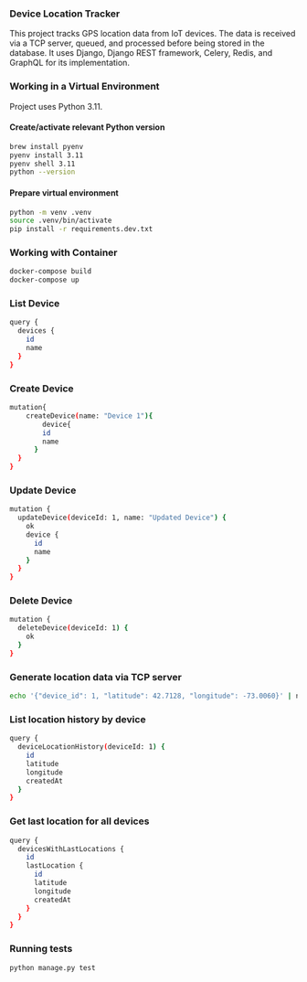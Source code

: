 ### Device Location Tracker 
This project tracks GPS location data from IoT devices. The data is received via a TCP server, queued, and processed before being stored in the database. It uses Django, Django REST framework, Celery, Redis, and GraphQL for its implementation.


### Working in a Virtual Environment

Project uses Python 3.11.

#### Create/activate relevant Python version

```bash
brew install pyenv
pyenv install 3.11
pyenv shell 3.11
python --version
```

#### Prepare virtual environment

```bash
python -m venv .venv
source .venv/bin/activate
pip install -r requirements.dev.txt
```

### Working with Container
```bash
docker-compose build
docker-compose up
```

### List Device
```bash
query {
  devices {
    id
    name
  }
}
```

### Create Device
```bash
mutation{
    createDevice(name: "Device 1"){
    	device{
        id
        name
      }
  }
}
```


### Update Device
```bash
mutation {
  updateDevice(deviceId: 1, name: "Updated Device") {
    ok
    device {
      id
      name
    }
  }
}
```

### Delete Device
```bash
mutation {
  deleteDevice(deviceId: 1) {
    ok
  }
}
```


### Generate location data via TCP server
```bash
echo '{"device_id": 1, "latitude": 42.7128, "longitude": -73.0060}' | nc localhost 65432
```


### List location history by device
```bash
query {
  deviceLocationHistory(deviceId: 1) {
    id
    latitude
    longitude
    createdAt
  }
}
```


### Get last location for all devices
```bash
query {
  devicesWithLastLocations {
    id
    lastLocation {
      id
      latitude
      longitude
      createdAt
    }
  }
}
```

### Running tests
```bash
python manage.py test
```